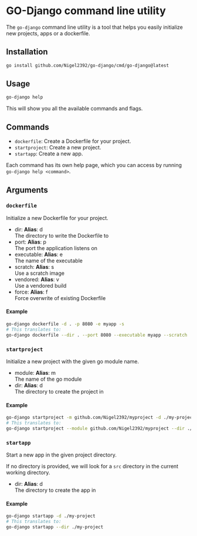 # GO-Django command line utility

The `go-django` command line utility is a tool that helps you easily initialize new projects, apps or a dockerfile.

## Installation

```bash
go install github.com/Nigel2392/go-django/cmd/go-django@latest
```

## Usage

```bash
go-django help
```

This will show you all the available commands and flags.

## Commands

- `dockerfile`: Create a Dockerfile for your project.
- `startproject`: Create a new project.
- `startapp`: Create a new app.

Each command has its own help page, which you can access by running `go-django help <command>`.

## Arguments

### `dockerfile`

Initialize a new Dockerfile for your project.

- dir:
    **Alias**: d  
    The directory to write the Dockerfile to
- port:
    **Alias**: p  
    The port the application listens on
- executable:
    **Alias**: e  
    The name of the executable
- scratch:
    **Alias**: s  
    Use a scratch image
- vendored:
    **Alias**: v  
    Use a vendored build
- force:
    **Alias**: f  
    Force overwrite of existing Dockerfile

#### Example

```bash
go-django dockerfile -d . -p 8080 -e myapp -s
# This translates to:
go-django dockerfile --dir . --port 8080 --executable myapp --scratch
```

### `startproject`

Initialize a new project with the given go module name.

- module:
    **Alias**: m  
    The name of the go module
- dir:
    **Alias**: d  
    The directory to create the project in

#### Example

```bash
go-django startproject -m github.com/Nigel2392/myproject -d ./my-project
# This translates to:
go-django startproject --module github.com/Nigel2392/myproject --dir ./my-project
```

### `startapp`

Start a new app in the given project directory.

If no directory is provided, we will look for a `src` directory in the current working directory.

- dir:
    **Alias**: d  
    The directory to create the app in

#### Example

```bash
go-django startapp -d ./my-project
# This translates to:
go-django startapp --dir ./my-project
```
